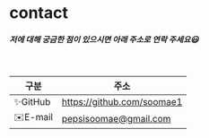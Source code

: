 # contact

##### 저에 대해 궁금한 점이 있으시면 아래 주소로 연락 주세요😃

<br>

| 구분 | 주소 | 
| ---------- | ---------------------- |
| ✨GitHub | https://github.com/soomae1 | 
| ✉️E-mail | pepsisoomae@gmail.com | 
